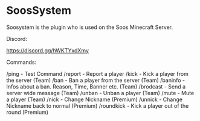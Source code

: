 # SoosSystem
 Soosystem is the plugin who is used on the Soos Minecraft Server.
 
 Discord:

 https://discord.gg/hWKTYxdXmy

 Commands:
 
 /ping - Test Command
 /report - Report a player
 /kick - Kick a player from the server (Team)
 /ban - Ban a player from the server (Team)
 /baninfo - Infos about a ban. Reason, Time, Banner etc. (Team)
 /brodcast - Send a server wide message (Team)
 /unban - Unban a player (Team)
 /mute - Mute a player (Team)
 /nick - Change Nickname (Premium)
 /unnick - Change Nickname back to normal (Premium)
 /roundkick - Kick a player out of the round (Premium)
